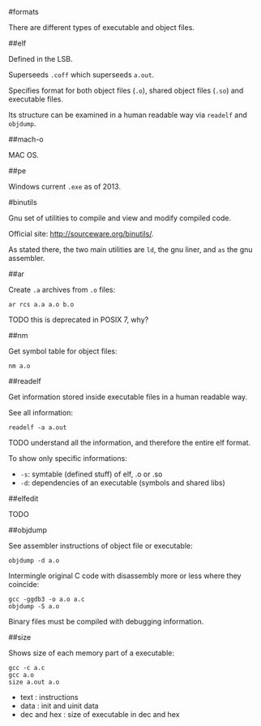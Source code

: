 #formats

There are different types of executable and object files.

##elf

Defined in the LSB.

Superseeds `.coff` which superseeds `a.out`.

Specifies format for both object files (`.o`), shared object files (`.so`) and executable files.

Its structure can be examined in a human readable way via `readelf` and `objdump`.

##mach-o

MAC OS.

##pe

Windows current `.exe` as of 2013.

#binutils

Gnu set of utilities to compile and view and modify compiled code.

Official site: <http://sourceware.org/binutils/>.

As stated there, the two main utilities are `ld`, the gnu liner, and `as` the gnu assembler.

##ar

Create `.a` archives from `.o` files:

    ar rcs a.a a.o b.o

TODO this is deprecated in POSIX 7, why?

##nm

Get symbol table for object files:

    nm a.o

##readelf

Get information stored inside executable files in a human readable way.

See all information:

    readelf -a a.out

TODO understand all the information, and therefore the entire elf format.

To show only specific informations:

- `-s`: symtable (defined stuff) of elf, .o or .so
- `-d`: dependencies of an executable (symbols and shared libs)

##elfedit

TODO

##objdump

See assembler instructions of object file or executable:

    objdump -d a.o

Intermingle original C code with disassembly more or less where they coincide:

    gcc -ggdb3 -o a.o a.c
    objdump -S a.o

Binary files must be compiled with debugging information.

##size

Shows size of each memory part of a executable:

    gcc -c a.c
    gcc a.o
    size a.out a.o

- text : instructions
- data : init and uinit data
- dec and hex : size of executable in dec and hex
